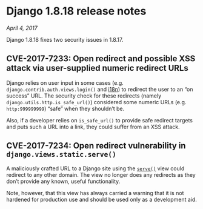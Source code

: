 # Django 1.8.18 release notes

*April 4, 2017*

Django 1.8.18 fixes two security issues in 1.8.17.

## CVE-2017-7233: Open redirect and possible XSS attack via user-supplied numeric redirect URLs

Django relies on user input in some cases  (e.g.
`django.contrib.auth.views.login()` and [i18n](../topics/i18n/index.md))
to redirect the user to an “on success” URL. The security check for these
redirects (namely `django.utils.http.is_safe_url()`) considered some numeric
URLs (e.g. `http:999999999`) “safe” when they shouldn’t be.

Also, if a developer relies on `is_safe_url()` to provide safe redirect
targets and puts such a URL into a link, they could suffer from an XSS attack.

## CVE-2017-7234: Open redirect vulnerability in `django.views.static.serve()`

A maliciously crafted URL to a Django site using the
[`serve()`](../ref/views.md#django.views.static.serve) view could redirect to any other domain. The
view no longer does any redirects as they don’t provide any known, useful
functionality.

Note, however, that this view has always carried a warning that it is not
hardened for production use and should be used only as a development aid.

